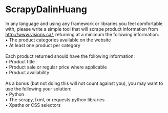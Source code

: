 # ScrapyDalinHuang

In any language and using any framework or libraries you feel comfortable with, please write a
simple tool that will scrape product information from http://www.visions.ca/, returning at a
minimum the following information:<br>
    • The product categories available on the website<br>
	• At least one product per category<br><br>
Each product returned should have the following information:<br>
	• Product title<br>
	• Product sale or regular price where applicable<br>
	• Product availability<br><br>
As a bonus (but not doing this will not count against you), you may want to use the following
your solution:<br>
	• Python<br>
	• The scrapy, lxml, or requests python libraries<br>
	• Xpaths or CSS selectors<br>
